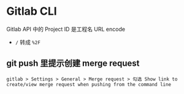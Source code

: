 # Gitlab CLI

Gitlab API 中的 Project ID 是工程名 URL encode

* `/` 转成 `%2F`

## git push 里提示创建 merge request

```
gitlab > Settings > General > Merge request > 勾选 Show link to create/view merge request when pushing from the command line
```